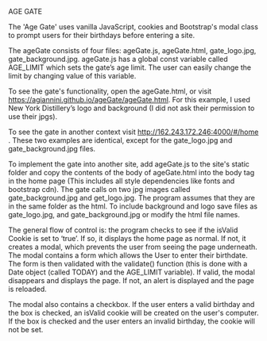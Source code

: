 AGE GATE

The 'Age Gate' uses vanilla JavaScript, cookies and Bootstrap's modal class to prompt users for their birthdays before entering a site. 

The ageGate consists of four files: ageGate.js, ageGate.html, gate_logo.jpg, gate_background.jpg. ageGate.js has a global const variable called AGE_LIMIT which sets the gate’s age limit. The user can easily change the limit by changing value of this variable. 

To see the gate's functionality, open the ageGate.html, or visit https://agiannini.github.io/ageGate/ageGate.html. For this example, I used New York Distillery’s logo and background (I did not ask their permission to use their jpgs).

To see the gate in another context visit http://162.243.172.246:4000/#/home . These two examples are identical, except for the gate_logo.jpg and gate_background.jpg files.

To implement the gate into another site, add ageGate.js to the site's static folder and copy the contents of the body of ageGate.html into the body tag in the home page (This includes all style dependencies like fonts and bootstrap cdn). The gate calls on two jpg images called gate_background.jpg and get_logo.jpg. The program assumes that they are in the same folder as the html. To include background and logo save files as gate_logo.jpg, and gate_background.jpg or modify the html file names. 

The general flow of control is: the program checks to see if the isValid Cookie is set to ‘true’. If so, it displays the home page as normal. If not, it creates a modal, which prevents the user from seeing the page underneath. The modal contains a form which allows the User to enter their birthdate. The form is then validated with the validate() function (this is done with a Date object (called TODAY) and the AGE_LIMIT variable). If valid, the modal disappears and displays the page. If not, an alert is displayed and the page is reloaded.

The modal also contains a checkbox. If the user enters a valid birthday and the box is checked, an isValid cookie will be created on the user's computer. If the box is checked and the user enters an invalid birthday, the cookie will not be set. 

